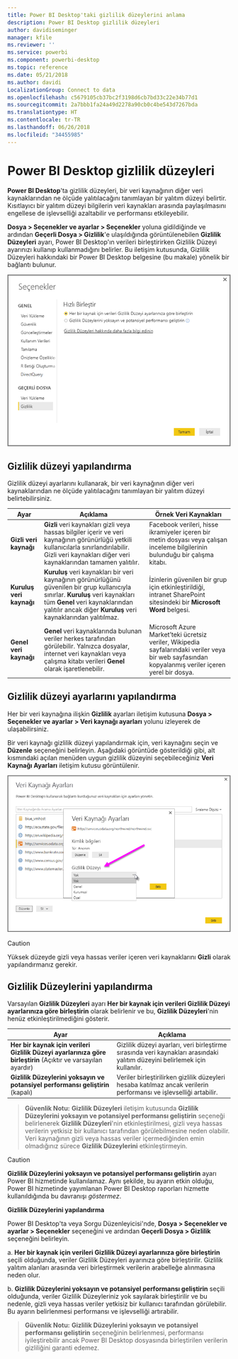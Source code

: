 ```yaml
---
title: Power BI Desktop'taki gizlilik düzeylerini anlama
description: Power BI Desktop gizlilik düzeyleri
author: davidiseminger
manager: kfile
ms.reviewer: ''
ms.service: powerbi
ms.component: powerbi-desktop
ms.topic: reference
ms.date: 05/21/2018
ms.author: davidi
LocalizationGroup: Connect to data
ms.openlocfilehash: c5679105cb37bc2f3198d6cb7bd33c22e34b77d1
ms.sourcegitcommit: 2a7bbb1fa24a49d2278a90cb0c4be543d7267bda
ms.translationtype: HT
ms.contentlocale: tr-TR
ms.lasthandoff: 06/26/2018
ms.locfileid: "34455985"
---
```

# <a name="power-bi-desktop-privacy-levels"></a>Power BI Desktop gizlilik düzeyleri
**Power BI Desktop**'ta gizlilik düzeyleri, bir veri kaynağının diğer veri kaynaklarından ne ölçüde yalıtılacağını tanımlayan bir yalıtım düzeyi belirtir. Kısıtlayıcı bir yalıtım düzeyi bilgilerin veri kaynakları arasında paylaşılmasını engellese de işlevselliği azaltabilir ve performansı etkileyebilir.

**Dosya > Seçenekler ve ayarlar > Seçenekler** yoluna gidildiğinde ve ardından **Geçerli Dosya > Gizlilik**'e ulaşıldığında görüntülenebilen **Gizlilik Düzeyleri** ayarı, Power BI Desktop'ın verileri birleştirirken Gizlilik Düzeyi ayarınızı kullanıp kullanmadığını belirler. Bu iletişim kutusunda, Gizlilik Düzeyleri hakkındaki bir Power BI Desktop belgesine (bu makale) yönelik bir bağlantı bulunur.

![](media/desktop-privacy-levels/desktop_privacylevels1.png)

## <a name="configure-a-privacy-level"></a>Gizlilik düzeyi yapılandırma
Gizlilik düzeyi ayarlarını kullanarak, bir veri kaynağının diğer veri kaynaklarından ne ölçüde yalıtılacağını tanımlayan bir yalıtım düzeyi belirtebilirsiniz.

| Ayar | Açıklama | Örnek Veri Kaynakları |
| --- | --- | --- |
| **Gizli veri kaynağı** |**Gizli** veri kaynakları gizli veya hassas bilgiler içerir ve veri kaynağının görünürlüğü yetkili kullanıcılarla sınırlandırılabilir. Gizli veri kaynakları diğer veri kaynaklarından tamamen yalıtılır. |Facebook verileri, hisse ikramiyeler içeren bir metin dosyası veya çalışan inceleme bilgilerinin bulunduğu bir çalışma kitabı. |
| **Kuruluş veri kaynağı** |**Kuruluş** veri kaynakları bir veri kaynağının görünürlüğünü güvenilen bir grup kullanıcıyla sınırlar. **Kuruluş** veri kaynakları tüm **Genel** veri kaynaklarından yalıtılır ancak diğer **Kuruluş** veri kaynaklarından yalıtılmaz. |İzinlerin güvenilen bir grup için etkinleştirildiği, intranet SharePoint sitesindeki bir **Microsoft Word** belgesi. |
| **Genel veri kaynağı** |**Genel** veri kaynaklarında bulunan veriler herkes tarafından görülebilir. Yalnızca dosyalar, internet veri kaynakları veya çalışma kitabı verileri **Genel** olarak işaretlenebilir. |Microsoft Azure Market’teki ücretsiz veriler, Wikipedia sayfalarındaki veriler veya bir web sayfasından kopyalanmış veriler içeren yerel bir dosya. |

## <a name="configure-privacy-level-settings"></a>Gizlilik düzeyi ayarlarını yapılandırma
Her bir veri kaynağına ilişkin **Gizlilik** ayarları iletişim kutusuna **Dosya > Seçenekler ve ayarlar > Veri kaynağı ayarları** yolunu izleyerek de ulaşabilirsiniz.

Bir veri kaynağı gizlilik düzeyi yapılandırmak için, veri kaynağını seçin ve **Düzenle** seçeneğini belirleyin. Aşağıdaki görüntüde gösterildiği gibi, alt kısmındaki açılan menüden uygun gizlilik düzeyini seçebileceğiniz **Veri Kaynağı Ayarları** iletişim kutusu görüntülenir.

![](media/desktop-privacy-levels/desktop_privacylevels2.png)

> [!CAUTION]
> Yüksek düzeyde gizli veya hassas veriler içeren veri kaynaklarını **Gizli** olarak yapılandırmanız gerekir.
> 

## <a name="configure-privacy-levels"></a>Gizlilik Düzeylerini yapılandırma
Varsayılan **Gizlilik Düzeyleri** ayarı **Her bir kaynak için verileri Gizlilik Düzeyi ayarlarınıza göre birleştirin** olarak belirlenir ve bu, **Gizlilik Düzeyleri**'nin henüz etkinleştirilmediğini gösterir.

| Ayar | Açıklama |
| --- | --- |
| **Her bir kaynak için verileri Gizlilik Düzeyi ayarlarınıza göre birleştirin** (Açıktır ve varsayılan ayardır) |Gizlilik düzeyi ayarları, veri birleştirme sırasında veri kaynakları arasındaki yalıtım düzeyini belirlemek için kullanılır. |
| **Gizlilik Düzeylerini yoksayın ve potansiyel performansı geliştirin** (kapalı) |Veriler birleştirilirken gizlilik düzeyleri hesaba katılmaz ancak verilerin performansı ve işlevselliği artabilir. |

> **Güvenlik Notu:** **Gizlilik Düzeyleri** iletişim kutusunda **Gizlilik Düzeylerini yoksayın ve potansiyel performansı geliştirin** seçeneği belirlenerek **Gizlilik Düzeyleri**'nin etkinleştirilmesi, gizli veya hassas verilerin yetkisiz bir kullanıcı tarafından görülebilmesine neden olabilir. Veri kaynağının gizli veya hassas veriler içermediğinden emin olmadığınız sürece **Gizlilik Düzeylerini** etkinleştirmeyin.
> 
> 

> [!CAUTION]
> **Gizlilik Düzeylerini yoksayın ve potansiyel performansı geliştirin** ayarı Power BI hizmetinde kullanılamaz. Aynı şekilde, bu ayarın etkin olduğu, Power BI hizmetinde yayımlanan Power BI Desktop raporları hizmette kullanıldığında bu davranışı *göstermez*.
> 

**Gizlilik Düzeylerini yapılandırma**

Power BI Desktop'ta veya Sorgu Düzenleyicisi'nde, **Dosya > Seçenekler ve ayarlar > Seçenekler** seçeneğini ve ardından **Geçerli Dosya > Gizlilik** seçeneğini belirleyin.

a. **Her bir kaynak için verileri Gizlilik Düzeyi ayarlarınıza göre birleştirin** seçili olduğunda, veriler Gizlilik Düzeyleri ayarınıza göre birleştirilir. Gizlilik yalıtım alanları arasında veri birleştirmek verilerin arabelleğe alınmasına neden olur.

b. **Gizlilik Düzeylerini yoksayın ve potansiyel performansı geliştirin** seçili olduğunda, veriler Gizlilik Düzeyleriniz yok sayılarak birleştirilir ve bu nedenle, gizli veya hassas veriler yetkisiz bir kullanıcı tarafından görülebilir. Bu ayarın belirlenmesi performansı ve işlevselliği artırabilir.

> **Güvenlik Notu:** **Gizlilik Düzeylerini yoksayın ve potansiyel performansı geliştirin** seçeneğinin belirlenmesi, performansı iyileştirebilir ancak Power BI Desktop dosyasında birleştirilen verilerin gizliliğini garanti edemez.
> 
> 

